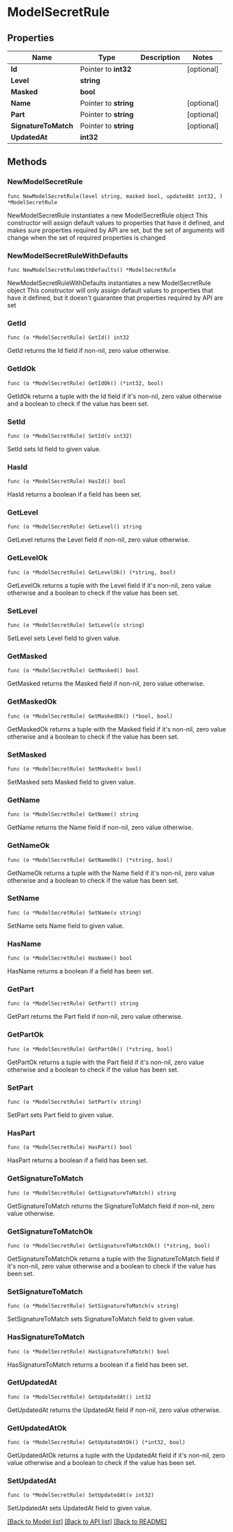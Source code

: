# ModelSecretRule

## Properties

Name | Type | Description | Notes
------------ | ------------- | ------------- | -------------
**Id** | Pointer to **int32** |  | [optional] 
**Level** | **string** |  | 
**Masked** | **bool** |  | 
**Name** | Pointer to **string** |  | [optional] 
**Part** | Pointer to **string** |  | [optional] 
**SignatureToMatch** | Pointer to **string** |  | [optional] 
**UpdatedAt** | **int32** |  | 

## Methods

### NewModelSecretRule

`func NewModelSecretRule(level string, masked bool, updatedAt int32, ) *ModelSecretRule`

NewModelSecretRule instantiates a new ModelSecretRule object
This constructor will assign default values to properties that have it defined,
and makes sure properties required by API are set, but the set of arguments
will change when the set of required properties is changed

### NewModelSecretRuleWithDefaults

`func NewModelSecretRuleWithDefaults() *ModelSecretRule`

NewModelSecretRuleWithDefaults instantiates a new ModelSecretRule object
This constructor will only assign default values to properties that have it defined,
but it doesn't guarantee that properties required by API are set

### GetId

`func (o *ModelSecretRule) GetId() int32`

GetId returns the Id field if non-nil, zero value otherwise.

### GetIdOk

`func (o *ModelSecretRule) GetIdOk() (*int32, bool)`

GetIdOk returns a tuple with the Id field if it's non-nil, zero value otherwise
and a boolean to check if the value has been set.

### SetId

`func (o *ModelSecretRule) SetId(v int32)`

SetId sets Id field to given value.

### HasId

`func (o *ModelSecretRule) HasId() bool`

HasId returns a boolean if a field has been set.

### GetLevel

`func (o *ModelSecretRule) GetLevel() string`

GetLevel returns the Level field if non-nil, zero value otherwise.

### GetLevelOk

`func (o *ModelSecretRule) GetLevelOk() (*string, bool)`

GetLevelOk returns a tuple with the Level field if it's non-nil, zero value otherwise
and a boolean to check if the value has been set.

### SetLevel

`func (o *ModelSecretRule) SetLevel(v string)`

SetLevel sets Level field to given value.


### GetMasked

`func (o *ModelSecretRule) GetMasked() bool`

GetMasked returns the Masked field if non-nil, zero value otherwise.

### GetMaskedOk

`func (o *ModelSecretRule) GetMaskedOk() (*bool, bool)`

GetMaskedOk returns a tuple with the Masked field if it's non-nil, zero value otherwise
and a boolean to check if the value has been set.

### SetMasked

`func (o *ModelSecretRule) SetMasked(v bool)`

SetMasked sets Masked field to given value.


### GetName

`func (o *ModelSecretRule) GetName() string`

GetName returns the Name field if non-nil, zero value otherwise.

### GetNameOk

`func (o *ModelSecretRule) GetNameOk() (*string, bool)`

GetNameOk returns a tuple with the Name field if it's non-nil, zero value otherwise
and a boolean to check if the value has been set.

### SetName

`func (o *ModelSecretRule) SetName(v string)`

SetName sets Name field to given value.

### HasName

`func (o *ModelSecretRule) HasName() bool`

HasName returns a boolean if a field has been set.

### GetPart

`func (o *ModelSecretRule) GetPart() string`

GetPart returns the Part field if non-nil, zero value otherwise.

### GetPartOk

`func (o *ModelSecretRule) GetPartOk() (*string, bool)`

GetPartOk returns a tuple with the Part field if it's non-nil, zero value otherwise
and a boolean to check if the value has been set.

### SetPart

`func (o *ModelSecretRule) SetPart(v string)`

SetPart sets Part field to given value.

### HasPart

`func (o *ModelSecretRule) HasPart() bool`

HasPart returns a boolean if a field has been set.

### GetSignatureToMatch

`func (o *ModelSecretRule) GetSignatureToMatch() string`

GetSignatureToMatch returns the SignatureToMatch field if non-nil, zero value otherwise.

### GetSignatureToMatchOk

`func (o *ModelSecretRule) GetSignatureToMatchOk() (*string, bool)`

GetSignatureToMatchOk returns a tuple with the SignatureToMatch field if it's non-nil, zero value otherwise
and a boolean to check if the value has been set.

### SetSignatureToMatch

`func (o *ModelSecretRule) SetSignatureToMatch(v string)`

SetSignatureToMatch sets SignatureToMatch field to given value.

### HasSignatureToMatch

`func (o *ModelSecretRule) HasSignatureToMatch() bool`

HasSignatureToMatch returns a boolean if a field has been set.

### GetUpdatedAt

`func (o *ModelSecretRule) GetUpdatedAt() int32`

GetUpdatedAt returns the UpdatedAt field if non-nil, zero value otherwise.

### GetUpdatedAtOk

`func (o *ModelSecretRule) GetUpdatedAtOk() (*int32, bool)`

GetUpdatedAtOk returns a tuple with the UpdatedAt field if it's non-nil, zero value otherwise
and a boolean to check if the value has been set.

### SetUpdatedAt

`func (o *ModelSecretRule) SetUpdatedAt(v int32)`

SetUpdatedAt sets UpdatedAt field to given value.



[[Back to Model list]](../README.md#documentation-for-models) [[Back to API list]](../README.md#documentation-for-api-endpoints) [[Back to README]](../README.md)


